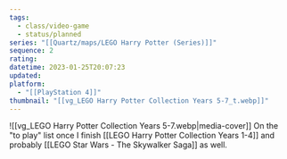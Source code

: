 ```yaml
---
tags:
  - class/video-game
  - status/planned
series: "[[Quartz/maps/LEGO Harry Potter (Series)]]"
sequence: 2
rating: 
datetime: 2023-01-25T20:07:23
updated: 
platform:
  - "[[PlayStation 4]]"
thumbnail: "[[vg_LEGO Harry Potter Collection Years 5-7_t.webp]]"
---
```

![[vg_LEGO Harry Potter Collection Years 5-7.webp|media-cover]]
On the "to play" list once I finish [[LEGO Harry Potter Collection Years 1-4]] and probably [[LEGO Star Wars - The Skywalker Saga]] as well.
